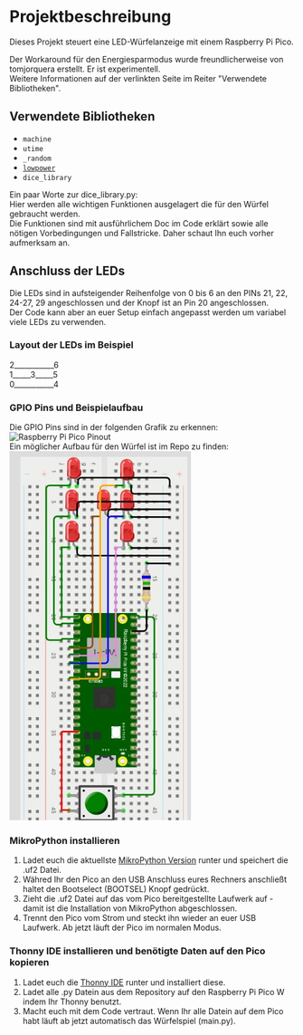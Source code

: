 # Projektbeschreibung

Dieses Projekt steuert eine LED-Würfelanzeige mit einem Raspberry Pi Pico.  
  
Der Workaround für den Energiesparmodus wurde freundlicherweise von tomjorquera erstellt. Er ist experimentell.   
Weitere Informationen auf der verlinkten Seite im Reiter "Verwendete Bibliotheken". 


## Verwendete Bibliotheken

- `machine`
- `utime`
- `_random`
- [`lowpower`](https://github.com/tomjorquera/pico-micropython-lowpower-workaround)
- `dice_library`

Ein paar Worte zur dice_library.py:  
Hier werden alle wichtigen Funktionen ausgelagert die für den Würfel gebraucht werden.  
Die Funktionen sind mit ausführlichem Doc im Code erklärt sowie alle nötigen Vorbedingungen und Fallstricke. Daher schaut Ihn euch vorher aufmerksam an. 

## Anschluss der LEDs

Die LEDs sind in aufsteigender Reihenfolge von 0 bis 6 an den PINs 21, 22, 24-27, 29 angeschlossen und der Knopf ist an Pin 20 angeschlossen.  
Der Code kann aber an euer Setup einfach angepasst werden um variabel viele LEDs zu verwenden. 

### Layout der LEDs im Beispiel

2___________6  
1_____3_____5  
0___________4  

### GPIO Pins und Beispielaufbau

Die GPIO Pins sind in der folgenden Grafik zu erkennen: ![Raspberry Pi Pico Pinout](https://www.raspberrypi.com/documentation/microcontrollers/images/picow-pinout.svg)  
Ein möglicher Aufbau für den Würfel ist im Repo zu finden:  
![Beispielaufbau](https://github.com/patzwalf/led-cube/blob/5a1680e16874a2c6c05078b42781f48f2e8cc4b3/Verkabelung%20LEDCube.JPG)

### MikroPython installieren
1) Ladet euch die aktuellste [MikroPython Version](https://micropython.org/download/RPI_PICO_W/) runter und speichert die .uf2 Datei.
2) Währed Ihr den Pico an den USB Anschluss eures Rechners anschließt haltet den Bootselect (BOOTSEL) Knopf gedrückt.
3) Zieht die .uf2 Datei auf das vom Pico bereitgestellte Laufwerk auf - damit ist die Installation von MikroPython abgeschlossen.
4) Trennt den Pico vom Strom und steckt ihn wieder an euer USB Laufwerk. Ab jetzt läuft der Pico im normalen Modus. 

### Thonny IDE installieren und benötigte Daten auf den Pico kopieren
1) Ladet euch die [Thonny IDE](https://thonny.org/) runter und installiert diese.
2) Ladet alle .py Datein aus dem Repository auf den Raspberry Pi Pico W indem Ihr Thonny benutzt. 
3) Macht euch mit dem Code vertraut. Wenn Ihr alle Datein auf dem Pico habt läuft ab jetzt automatisch das Würfelspiel (main.py). 
